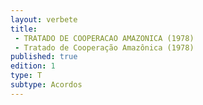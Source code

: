 ```yaml
---
layout: verbete
title:
 - TRATADO DE COOPERACAO AMAZONICA (1978)
 - Tratado de Cooperação Amazônica (1978)
published: true
edition: 1  
type: T
subtype: Acordos
---
```


